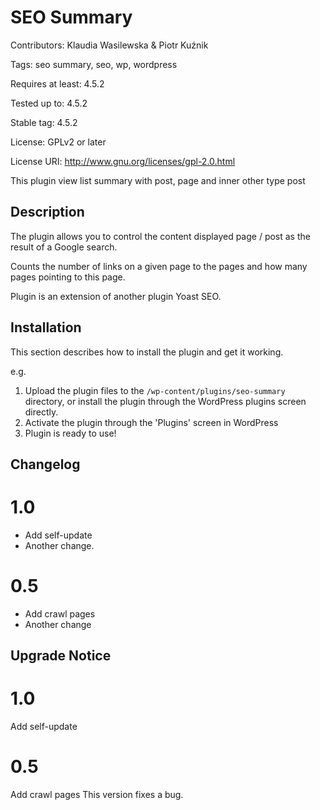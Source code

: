 # SEO Summary

Contributors: Klaudia Wasilewska & Piotr Kuźnik

Tags: seo summary, seo, wp, wordpress

Requires at least: 4.5.2

Tested up to: 4.5.2

Stable tag: 4.5.2

License: GPLv2 or later

License URI: http://www.gnu.org/licenses/gpl-2.0.html

This plugin view list summary with post, page and inner other type post

## Description ##


The plugin allows you to control the content displayed page / post as the result of a Google search.

Counts the number of links on a given page to the pages and how many pages pointing to this page.

Plugin is an extension of another plugin Yoast SEO.

## Installation ##

This section describes how to install the plugin and get it working.

e.g.

1. Upload the plugin files to the `/wp-content/plugins/seo-summary` directory, or install the plugin through the WordPress plugins screen directly.
1. Activate the plugin through the 'Plugins' screen in WordPress
1. Plugin is ready to use!

## Changelog ##

# 1.0 #
* Add self-update
* Another change.

# 0.5 #
* Add crawl pages
* Another change 

## Upgrade Notice ##

# 1.0 #
Add self-update

# 0.5 #
Add crawl pages
This version fixes a bug.

